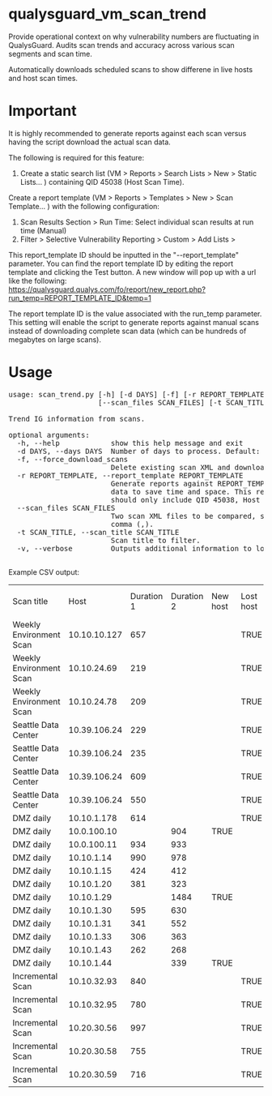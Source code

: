 qualysguard_vm_scan_trend
=========================

Provide operational context on why vulnerability numbers are fluctuating in QualysGuard. Audits scan trends and accuracy across various scan segments and scan time.

Automatically downloads scheduled scans to show differene in live hosts and host scan times.

Important
=========

It is highly recommended to generate reports against each scan versus having the script download the actual scan data.

The following is required for this feature:

1. Create a static search list (VM > Reports > Search Lists > New > Static Lists... ) containing QID 45038 (Host Scan Time). 

Create a report template (VM > Reports > Templates > New > Scan Template... ) with the following configuration:

1. Scan Results Section > Run Time: Select individual scan results at run time (Manual)
2. Filter > Selective Vulnerability Reporting > Custom > Add Lists > 

This report_template ID should be inputted in the "--report_template" parameter. You can find the report template ID by editing the report template and clicking the Test button. A new window will pop up with a url like the following:
https://qualysguard.qualys.com/fo/report/new_report.php?run_temp=REPORT_TEMPLATE_ID&temp=1

The report template ID is the value associated with the run_temp parameter. This setting will enable the script to generate reports against manual scans instead of downloading complete scan data (which can be hundreds of megabytes on large scans).

Usage
=====

<pre>
usage: scan_trend.py [-h] [-d DAYS] [-f] [-r REPORT_TEMPLATE]
                     [--scan_files SCAN_FILES] [-t SCAN_TITLE] [-v]

Trend IG information from scans.

optional arguments:
  -h, --help            show this help message and exit
  -d DAYS, --days DAYS  Number of days to process. Default: 10.
  -f, --force_download_scans
                        Delete existing scan XML and download scan XML.
  -r REPORT_TEMPLATE, --report_template REPORT_TEMPLATE
                        Generate reports against REPORT_TEMPLATE's ID to parse
                        data to save time and space. This report template
                        should only include QID 45038, Host Scan Time.
  --scan_files SCAN_FILES
                        Two scan XML files to be compared, separated by a
                        comma (,).
  -t SCAN_TITLE, --scan_title SCAN_TITLE
                        Scan title to filter.
  -v, --verbose         Outputs additional information to log.

</pre>

Example CSV output:
<table>
<tr><td>Scan title</td><td>Host</td><td>Duration 1</td><td>Duration 2</td><td>New host</td><td>Lost host</td><td>% duration difference</td></tr>
<tr><td>Weekly Environment Scan</td><td>10.10.10.127</td><td>657</td><td></td><td></td><td>TRUE</td><td></td></tr>
<tr><td>Weekly Environment Scan</td><td>10.10.24.69</td><td>219</td><td></td><td></td><td>TRUE</td><td></td></tr>
<tr><td>Weekly Environment Scan</td><td>10.10.24.78</td><td>209</td><td></td><td></td><td>TRUE</td><td></td></tr>
<tr><td>Seattle Data Center</td><td>10.39.106.24</td><td>229</td><td></td><td></td><td>TRUE</td><td></td></tr>
<tr><td>Seattle Data Center</td><td>10.39.106.24</td><td>235</td><td></td><td></td><td>TRUE</td><td></td></tr>
<tr><td>Seattle Data Center</td><td>10.39.106.24</td><td>609</td><td></td><td></td><td>TRUE</td><td></td></tr>
<tr><td>Seattle Data Center</td><td>10.39.106.24</td><td>550</td><td></td><td></td><td>TRUE</td><td></td></tr>
<tr><td>DMZ daily</td><td>10.10.1.178</td><td>614</td><td></td><td></td><td>TRUE</td><td></td></tr>
<tr><td>DMZ daily</td><td>10.0.100.10</td><td></td><td>904</td><td>TRUE</td><td></td><td></td></tr>
<tr><td>DMZ daily</td><td>10.0.100.11</td><td>934</td><td>933</td><td></td><td></td><td>0.11</td></tr>
<tr><td>DMZ daily</td><td>10.10.1.14</td><td>990</td><td>978</td><td></td><td></td><td>1.23</td></tr>
<tr><td>DMZ daily</td><td>10.10.1.15</td><td>424</td><td>412</td><td></td><td></td><td>2.91</td></tr>
<tr><td>DMZ daily</td><td>10.10.1.20</td><td>381</td><td>323</td><td></td><td></td><td>17.96</td></tr>
<tr><td>DMZ daily</td><td>10.10.1.29</td><td></td><td>1484</td><td>TRUE</td><td></td><td></td></tr>
<tr><td>DMZ daily</td><td>10.10.1.30</td><td>595</td><td>630</td><td></td><td></td><td>5.56</td></tr>
<tr><td>DMZ daily</td><td>10.10.1.31</td><td>341</td><td>552</td><td></td><td></td><td>38.22</td></tr>
<tr><td>DMZ daily</td><td>10.10.1.33</td><td>306</td><td>363</td><td></td><td></td><td>15.7</td></tr>
<tr><td>DMZ daily</td><td>10.10.1.43</td><td>262</td><td>268</td><td></td><td></td><td>2.24</td></tr>
<tr><td>DMZ daily</td><td>10.10.1.44</td><td></td><td>339</td><td>TRUE</td><td></td><td></td></tr>
<tr><td>Incremental Scan</td><td>10.10.32.93</td><td>840</td><td></td><td></td><td>TRUE</td><td></td></tr>
<tr><td>Incremental Scan</td><td>10.10.32.95</td><td>780</td><td></td><td></td><td>TRUE</td><td></td></tr>
<tr><td>Incremental Scan</td><td>10.20.30.56</td><td>997</td><td></td><td></td><td>TRUE</td><td></td></tr>
<tr><td>Incremental Scan</td><td>10.20.30.58</td><td>755</td><td></td><td></td><td>TRUE</td><td></td></tr>
<tr><td>Incremental Scan</td><td>10.20.30.59</td><td>716</td><td></td><td></td><td>TRUE</td><td></td></tr>
</table>
